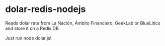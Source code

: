 # dolar-redis-nodejs
Reads dolar rate from La Nación, Ámbito Financiero, GeekLab or BlueLitics and store it on a Redis DB

Just run node dolar.js!
